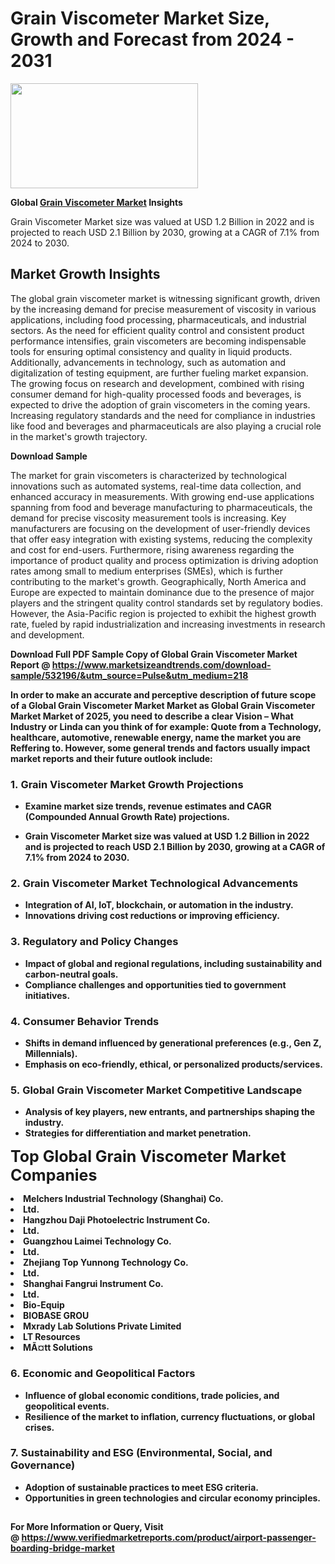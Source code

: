 <H1>Grain Viscometer Market Size, Growth and Forecast from 2024 - 2031</H1><img class="aligncenter size-medium wp-image-584254" src="https://thirdeyenews.in/wp-content/uploads/2024/09/Global-Market-Research-300x168.jpeg" alt="" width="300" height="168" /><p><strong>Global&nbsp;<a href="https://www.marketsizeandtrends.com/download-sample/532196/&amp;utm_source=Pulse&amp;utm_medium=218">Grain Viscometer Market</a> Insights</strong></p><p>Grain Viscometer Market size was valued at USD 1.2 Billion in 2022 and is projected to reach USD 2.1 Billion by 2030, growing at a CAGR of 7.1% from 2024 to 2030.</p><p><h2>Market Growth Insights</h2> <p>The global grain viscometer market is witnessing significant growth, driven by the increasing demand for precise measurement of viscosity in various applications, including food processing, pharmaceuticals, and industrial sectors. As the need for efficient quality control and consistent product performance intensifies, grain viscometers are becoming indispensable tools for ensuring optimal consistency and quality in liquid products. Additionally, advancements in technology, such as automation and digitalization of testing equipment, are further fueling market expansion. The growing focus on research and development, combined with rising consumer demand for high-quality processed foods and beverages, is expected to drive the adoption of grain viscometers in the coming years. Increasing regulatory standards and the need for compliance in industries like food and beverages and pharmaceuticals are also playing a crucial role in the market's growth trajectory.</p> <p><strong>Download Sample</strong></p> <p>The market for grain viscometers is characterized by technological innovations such as automated systems, real-time data collection, and enhanced accuracy in measurements. With growing end-use applications spanning from food and beverage manufacturing to pharmaceuticals, the demand for precise viscosity measurement tools is increasing. Key manufacturers are focusing on the development of user-friendly devices that offer easy integration with existing systems, reducing the complexity and cost for end-users. Furthermore, rising awareness regarding the importance of product quality and process optimization is driving adoption rates among small to medium enterprises (SMEs), which is further contributing to the market's growth. Geographically, North America and Europe are expected to maintain dominance due to the presence of major players and the stringent quality control standards set by regulatory bodies. However, the Asia-Pacific region is projected to exhibit the highest growth rate, fueled by rapid industrialization and increasing investments in research and development.</p> <p><strong></p><p><span class=""><strong>Download Full PDF Sample Copy of Global Grain Viscometer Market Report</strong> @ <a href="https://www.marketsizeandtrends.com/download-sample/532196/&amp;utm_source=Pulse&amp;utm_medium=218" target="_blank">https://www.marketsizeandtrends.com/download-sample/532196/&amp;utm_source=Pulse&amp;utm_medium=218</a></span></p><p>In order to make an accurate and perceptive description of future scope of a Global&nbsp;Grain Viscometer Market Market as Global&nbsp;Grain Viscometer Market Market of 2025, you need to describe a clear Vision &ndash; What Industry or Linda can you think of for example: Quote from a Technology, healthcare, automotive, renewable energy, name the market you are Reffering to. However, some general trends and factors usually impact market reports and their future outlook include:</p><h3>1.&nbsp;<strong>Grain Viscometer Market Growth Projections</strong></h3><ul><li>Examine market size trends, revenue estimates and CAGR (Compounded Annual Growth Rate) projections.</li><li><p>Grain Viscometer Market size was valued at USD 1.2 Billion in 2022 and is projected to reach USD 2.1 Billion by 2030, growing at a CAGR of 7.1% from 2024 to 2030.</p></li></ul><h3>2.&nbsp;<strong>Grain Viscometer Market Technological Advancements</strong></h3><ul><li>Integration of AI, IoT, blockchain, or automation in the industry.</li><li>Innovations driving cost reductions or improving efficiency.</li></ul><h3>3.&nbsp;<strong>Regulatory and Policy Changes</strong></h3><ul><li>Impact of global and regional regulations, including sustainability and carbon-neutral goals.</li><li>Compliance challenges and opportunities tied to government initiatives.</li></ul><h3>4.&nbsp;<strong>Consumer Behavior Trends</strong></h3><ul><li>Shifts in demand influenced by generational preferences (e.g., Gen Z, Millennials).</li><li>Emphasis on eco-friendly, ethical, or personalized products/services.</li></ul><h3>5.&nbsp;<strong>Global Grain Viscometer Market Competitive Landscape</strong></h3><ul><li>Analysis of key players, new entrants, and partnerships shaping the industry.</li><li>Strategies for differentiation and market penetration.</li></ul><p data-pm-slice="1 1 []"><span style="color: inherit; font-family: inherit; font-size: 25px;">Top Global Grain Viscometer Market Companies</span></p><div class="" data-test-id=""><p><li>Melchers Industrial Technology (Shanghai) Co.</li><li> Ltd.</li><li> Hangzhou Daji Photoelectric Instrument Co.</li><li> Ltd.</li><li> Guangzhou Laimei Technology Co.</li><li> Ltd.</li><li> Zhejiang Top Yunnong Technology Co.</li><li> Ltd.</li><li> Shanghai Fangrui Instrument Co.</li><li> Ltd.</li><li> Bio-Equip</li><li> BIOBASE GROU</li><li> Mxrady Lab Solutions Private Limited</li><li> LT Resources</li><li> MÃ¤tt Solutions</li></p></div><h3>6.&nbsp;<strong>Economic and Geopolitical Factors</strong></h3><ul><li>Influence of global economic conditions, trade policies, and geopolitical events.</li><li>Resilience of the market to inflation, currency fluctuations, or global crises.</li></ul><h3>7.&nbsp;<strong>Sustainability and ESG (Environmental, Social, and Governance)</strong></h3><ul><li>Adoption of sustainable practices to meet ESG criteria.</li><li>Opportunities in green technologies and circular economy principles.</li></ul><h2><strong style="font-size: 14px;">For More Information or Query, Visit @&nbsp;</strong><a style="background-color: #ffffff; font-size: 14px;" href="https://www.marketsizeandtrends.com/report/grain-viscometer-market/" target="_blank">https://www.verifiedmarketreports.com/product/airport-passenger-boarding-bridge-market</a></h2>
